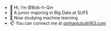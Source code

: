 - 👋 Hi, I’m @Bob-h-Qin
- 👀 A junior majoring in Big Data at SUFE
- 🌱 Now studying machine learning
- 📫 You can connect me at qinhaotutu@163.com 
